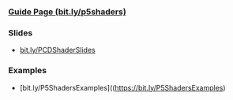 ### [Guide Page (bit.ly/p5shaders)](https://itp-xstory.github.io/p5js-shaders/#/)

### Slides
* [bit.ly/PCDShaderSlides](https://bit.ly/PCDShaderSlides)

### Examples
* [bit.ly/P5ShadersExamples]((https://bit.ly/P5ShadersExamples)
